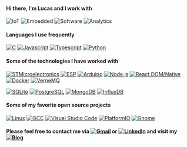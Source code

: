 #### Hi there, I'm Lucas and I work with

![IoT](https://img.shields.io/badge/-Internet%20of%20Things-ffab04?style=flat)
![Embedded](https://img.shields.io/badge/-Embedded%20Systems-D14836?style=flat)
![Software](https://img.shields.io/badge/-Software%20Development-007ACC?style=flat)
![Analytics](https://img.shields.io/badge/-Data%20Analytics%2FScience-4d008f?style=flat)

#### Languages I use frequently

[![C](https://img.shields.io/badge/-C%2FC++-007ACC?style=flat&logo=Coursera&logoColor=white)](https://gcc.gnu.org/)
[![Javascript](https://img.shields.io/badge/-JavaScript-ffab04?style=flat&logo=javascript&logoColor=white)](https://nodejs.org/en/)
[![Typescript](https://img.shields.io/badge/-Typescript-002E5F?style=flat&logo=typescript&logoColor=white)](https://www.typescriptlang.org/)
[![Python](https://img.shields.io/badge/-Python-4d008f?style=flat&logo=python&logoColor=white)](https://www.python.org/)

<!-- [![Top Langs](https://github-readme-stats.vercel.app/api/top-langs/?username=lucaslui&theme=dark&layout=compact)]() -->

#### Some of the technologies I have worked with

<!--<table>
  <tr>
    <td> <a href="https://www.st.com/content/st_com/en.html"><img src="https://img.shields.io/badge/-STM-007ACC?style=flat&logo=STMicroelectronics&logoColor=white"></img></a> </td>
    <td> <a href="https://www.espressif.com/en/products/socs/esp32"><img src="https://img.shields.io/badge/-ESP-D14836?style=flat&logo=Espressif&logoColor=white"></img></a> </td>
    <td> <a href="https://www.arduino.cc/"><img src="https://img.shields.io/badge/-Arduino-00979D?style=flat&logo=arduino&logoColor=white"></img></a> </td>
  </tr>
  <tr>
    <td> <a href="https://nodejs.org/en/"><img src="https://img.shields.io/badge/-Node.js-339933?style=flat&logo=Node.js&logoColor=white"></img></a> </td>
    <td> <a href="https://pt-br.reactjs.org/"><img src="https://img.shields.io/badge/-React.js-22ADF6?style=flat&logo=react&logoColor=white"></img></a> </td>
    <td> <a href="https://pt-br.reactjs.org/"><img src="https://img.shields.io/badge/-React.js-22ADF6?style=flat&logo=react&logoColor=white"></img></a> </td>
  </tr>
</table>-->

[![STMicroelectronics](https://img.shields.io/badge/-STM-007ACC?style=flat&logo=STMicroelectronics&logoColor=white)](https://www.st.com/content/st_com/en.html)
[![ESP](https://img.shields.io/badge/-ESP-D14836?style=flat&logo=Espressif&logoColor=white)](https://www.espressif.com/en/products/socs/esp32)
[![Arduino](https://img.shields.io/badge/-Arduino-00979D?style=flat&logo=arduino&logoColor=white)](https://www.arduino.cc/)
[![Node.js](https://img.shields.io/badge/-Node.js-339933?style=flat&logo=Node.js&logoColor=white)](https://nodejs.org/en/) 
[![React DOM/Native](https://img.shields.io/badge/-React.js-22ADF6?style=flat&logo=react&logoColor=white)](https://pt-br.reactjs.org/)
[![Docker](https://img.shields.io/badge/-Docker-0077B5?style=flat&logo=docker&logoColor=white)](https://www.docker.com/)
[![VerneMQ](https://img.shields.io/badge/-VerneMQ-3C5280?style=flat&logo=eclipse-mosquitto&logoColor=white)](https://vernemq.com/)

[![SQLite](https://img.shields.io/badge/-SQLite-003B57?style=flat&logo=sqlite&logoColor=white)](https://www.sqlite.org/)
[![PostgreSQL](https://img.shields.io/badge/-PostgreSQL-336791?style=flat&logo=postgresql&logoColor=white)](https://www.postgresql.org/)
[![MongoDB](https://img.shields.io/badge/-MongoDB-47A248?style=flat&logo=mongodb&logoColor=white)](https://www.mongodb.com/)
[![InfluxDB](https://img.shields.io/badge/-InfluxDB-22ADF6?style=flat&logo=influxdb&logoColor=white)](https://www.influxdata.com/)

#### Some of my favorite open source projects

[![Linux](https://img.shields.io/badge/-Linux-ffab04?style=flat&logo=linux&logoColor=white)](https://www.linuxfoundation.org/)
[![GCC](https://img.shields.io/badge/-GCC-D14836?style=flat&logo=GNU&logoColor=white)](https://gcc.gnu.org/)
[![Visual Studio Code](https://img.shields.io/badge/-VSCode-007ACC?style=flat&logo=visual-studio-code&logoColor=white)](https://github.com/microsoft/vscode)
[![PlatformIO](https://img.shields.io/badge/-PlatformIO-E34F26?style=flat&logo=bilibili&logoColor=white)](https://platformio.org/)
[![Gnome](https://img.shields.io/badge/-Gnome-4A86CF?style=flat&logo=gnome&logoColor=white)](https://www.gnome.org/)

#### Please feel free to contact me via [![Gmail](https://img.shields.io/badge/-Email-D14836?style=flat&logo=gmail&logoColor=white)](mailto:lucasluimotta@gmail.com) or [![LinkedIn](https://img.shields.io/badge/-Linkedin-0077B5?style=flat&logo=linkedin&logoColor=white)](https://www.linkedin.com/in/lucas-lui-motta/) and visit my [![Blog](https://img.shields.io/badge/-Blog-000000?style=flat&logo=houzz&logoColor=white)](https://blog-lucaslui.vercel.app/)
